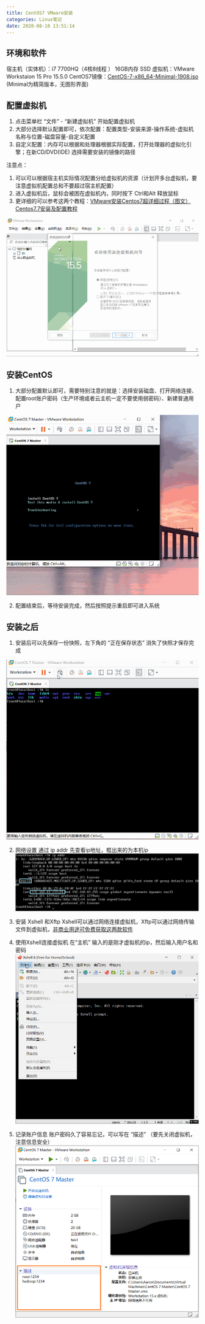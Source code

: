 ```yaml
---
title: CentOS7 VMware安装
categories: Linux笔记
date: 2020-08-10 13:51:14
---
```

## 环境和软件
宿主机（实体机）：i7 7700HQ（4核8线程 ） 16GB内存 SSD
虚拟机：VMware Workstaion 15 Pro 15.5.0
CentOS7镜像：[CentOS-7-x86_64-Minimal-1908.iso](http://mirrors.oit.uci.edu/centos/7.7.1908/isos/x86_64/CentOS-7-x86_64-Minimal-1908.iso) (Minimal为精简版本，无图形界面)

## 配置虚拟机
1. 点击菜单栏 “文件” - “新建虚拟机” 开始配置虚拟机
2. 大部分选择默认配置即可，依次配置：配置类型-安装来源-操作系统-虚拟机名称与位置-磁盘容量-自定义配置
3. 自定义配置：内存可以根据和处理器根据实际配置，打开处理器的虚拟化引擎；在新CD/DVD(IDE) 选择需要安装的镜像的路径


注意点：
1. 可以可以根据宿主机实际情况配置分给虚拟机的资源（计划开多台虚拟机，要注意虚拟机配置总和不要超过宿主机配置）
2. 进入虚拟机后，鼠标会被困在虚拟机内，同时按下 Ctrl和Alt 释放鼠标
3. 更详细的可以参考这两个教程：[VMware安装Centos7超详细过程（图文）](https://blog.csdn.net/babyxue/article/details/80970526) [Centos7.7安装及配置教程](https://juejin.im/post/6844904101583519752)

![配置虚拟机](linux-centos7/01.gif)

## 安装CentOS
1. 大部分配置默认即可，需要特别注意的就是：选择安装磁盘、打开网络连接、配置root账户密码（生产环境或者云主机一定不要使用弱密码）、新建普通用户

![安装CentOS](linux-centos7/02.gif)

2. 配置结束后，等待安装完成，然后按照提示重启即可进入系统

## 安装之后
1. 安装后可以先保存一份快照，左下角的 “正在保存状态” 消失了快照才保存完成

![保存快照](linux-centos7/03.gif)

2. 网络设置
通过 ip addr 先查看ip地址，框出来的为本机ip
![查看ip](linux-centos7/04.png)

3. 安装 Xshell 和Xftp
Xshell可以通过网络连接虚拟机，Xftp可以通过网络传输文件到虚拟机，[非商业用途可免费获取这两款软件](https://www.netsarang.com/zh/free-for-home-school/)

4. 使用Xshell连接虚拟机
在“主机” 输入的是刚才虚拟机的ip，然后输入用户名和密码
![使用Xshell连接虚拟机](linux-centos7/05.gif)

5. 记录账户信息
账户密码久了容易忘记，可以写在 “描述” （要先关闭虚拟机，注意信息安全）
![记录账户信息](linux-centos7/06.png)
